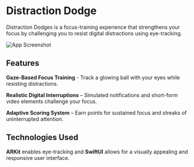 # Distraction Dodge

Distraction Dodges is a focus-training experience that strengthens your focus by challenging you to resist digital distractions using eye-tracking.

![App Screenshot](Screenshot.png)

## Features

**Gaze-Based Focus Training** - Track a glowing ball with your eyes while resisting distractions.

**Realistic Digital Interruptions** – Simulated notifications and short-form video elements challenge your focus.

**Adaptive Scoring System** – Earn points for sustained focus and streaks of uninterrupted attention.

## Technologies Used

**ARKit** enables eye-tracking and **SwiftUI** allows for a visually appealing and responsive user interface.
